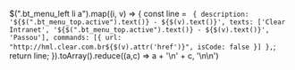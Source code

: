 $(".bt_menu_left li a").map((i, v) => {
     const line = `
{
    description: '${$(".bt_menu_top.active").text()} - ${$(v).text()}',
    texts: ['Clear Intranet', '${$(".bt_menu_top.active").text()} - ${$(v).text()}', 'Passou'],
    commands: [{ url: "http://hml.clear.com.br${$(v).attr('href')}", isCode: false }]
},`;
    return line;
}).toArray().reduce((a,c) => a + '\n' + c, '\n\n')
